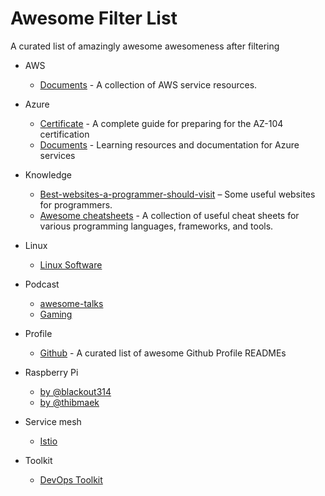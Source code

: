 # Awesome Filter List

A curated list of amazingly awesome awesomeness after filtering
- AWS
  - [Documents](https://github.com/tungbq/AWSHub) - A collection of AWS service resources.

- Azure
  - [Certificate](https://github.com/TheDevOpsHub/AZ-104) - A complete guide for preparing for the AZ-104 certification
  - [Documents](https://github.com/TheDevOpsHub/AzureHub) - Learning resources and documentation for Azure services

- Knowledge
  - [Best-websites-a-programmer-should-visit](https://github.com/sdmg15/Best-websites-a-programmer-should-visit) – Some useful websites for programmers.
  - [Awesome cheatsheets](https://github.com/LeCoupa/awesome-cheatsheets) - A collection of useful cheat sheets for various programming languages, frameworks, and tools.

- Linux
  - [Linux Software](https://github.com/luong-komorebi/Awesome-Linux-Software)

- Podcast
  - [awesome-talks](https://github.com/JanVanRyswyck/awesome-talks)
  - [Gaming](https://github.com/hzoo/awesome-gametalks)

- Profile
  - [Github](https://github.com/abhisheknaiidu/awesome-github-profile-readme) - A curated list of awesome Github Profile READMEs

- Raspberry Pi
  - [by @blackout314](https://github.com/blackout314/awesome-raspberry-pi)
  - [by @thibmaek](https://github.com/thibmaek/awesome-raspberry-pi)

- Service mesh
  - [Istio](https://github.com/askmeegs/learn-istio)

- Toolkit
  - [DevOps Toolkit](https://github.com/tungbq/devops-toolkit)